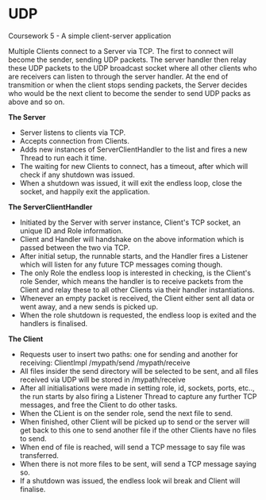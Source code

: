 # UDP


Coursework 5 - A simple client-server application

Multiple Clients connect to a Server via TCP. The first to connect will become the sender, sending UDP packets. The server handler then relay these UDP packets to the UDP broadcast socket where all other clients who are receivers can listen to through the server handler. At the end of transmition or when the client stops sending packets, the Server decides who would be the next client to become the sender to send UDP packs as above and so on.

<b>The Server</b>
 - Server listens to clients via TCP.
 - Accepts connection from Clients.
 - Adds new instances of ServerClientHandler to the list and fires a new Thread to run each it time.
 - The waiting for new Clients to connect, has a timeout, after which will check if any shutdown was issued.
 - When a shutdown was issued, it will exit the endless loop, close the socket, and happily exit the application.

<b>The ServerClientHandler</b>
 - Initiated by the Server with server instance, Client's TCP socket, an unique ID and Role information.
 - Client and Handler will handshake on the above information which is passed between the two via TCP. 
 - After initial setup, the runnable starts, and the Handler fires a Listener which will listen for any future TCP messages coming though.
 - The only Role the endless loop is interested in checking, is the Client's role Sender, which means the handler is to receive packets from the Client and relay these to all other Clients via their handler instantiations.
 - Whenever an empty packet is received, the Client either sent all data or went away, and a new sends is picked up.
 - When the role shutdown is requested, the endless loop is exited and the handlers is finalised.

<b>The Client</b>
 - Requests user to insert two paths: one for sending and another for receiving: ClientImpl /mypath/send /mypath/receive 
 - All files insider the send directory will be selected to be sent, and all files received via UDP will be stored in /mypath/receive
 - After all initialisations were made in setting role, id, sockets, ports, etc.., the run starts by also firing a Listener Thread to capture any further TCP messages, and free the Client to do other tasks.
 - When the CLient is on the sender role, send the next file to send.
 - When finished, other Client will be picked up to send or the server will get back to this one to send another file if the other Clients have no files to send.
 - When end of file is reached, will send a TCP message to say file was transferred.
 - When there is not more files to be sent, will send a TCP message saying so.
 - If a shutdown was issued, the endless look wil break and Client will finalise.
